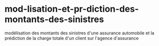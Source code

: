 # mod-lisation-et-pr-diction-des-montants-des-sinistres
modélisation des montants des sinistres d'une assurance automobile et la prédiction de la charge totale d'un client sur l'agence d'assurance
